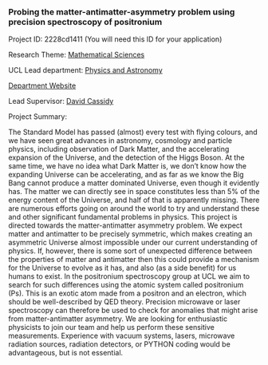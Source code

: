 ### Probing the matter-antimatter-asymmetry problem using precision spectroscopy of positronium

Project ID: 2228cd1411
(You will need this ID for your application)

Research Theme: [Mathematical Sciences](../themes/mathematical-sciences.md)

UCL Lead department: [Physics and Astronomy](../departments/physics-and-astronomy.md)

[Department Website](https://www.ucl.ac.uk/physics-astronomy)

Lead Supervisor: [David Cassidy](https://profiles.ucl.ac.uk/35505)

Project Summary:

The Standard Model has passed (almost) every test with flying colours, and we have seen great advances in astronomy, cosmology and particle physics, including observation of Dark Matter, and the accelerating expansion of the Universe, and the detection of the Higgs Boson. At the same time, we have no idea what Dark Matter is, we don’t know how the expanding Universe can be accelerating, and as far as we know the Big Bang cannot produce a matter dominated Universe, even though it evidently has. The matter we can directly see in space constitutes less than 5% of the energy content of the Universe, and half of that is apparently missing.  There are numerous efforts going on around the world to try and understand these and other significant fundamental problems in physics. This project is directed towards the matter-antimatter asymmetry problem. 
We expect matter and antimatter to be precisely symmetric, which makes creating an asymmetric Universe almost impossible under our current understanding of physics. If, however, there is some sort of unexpected difference between the properties of matter and antimatter then this could provide a mechanism for the Universe to evolve as it has, and also (as a side benefit) for us humans to exist. In the positronium spectroscopy group at UCL we aim to search for such differences using the atomic system called positronium (Ps). This is an exotic atom made from a positron and an electron, which should be well-described by QED theory. Precision microwave or laser spectroscopy can therefore be used to check for anomalies that might arise from matter-antimatter asymmetry.  We are looking for enthusiastic physicists to join our team and help us perform these sensitive measurements. Experience with vacuum systems, lasers, microwave radiation sources, radiation detectors, or PYTHON coding would be advantageous, but is not essential.
